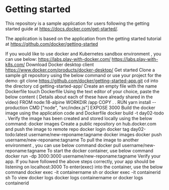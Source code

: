 # Getting started

This repository is a sample application for users following the getting started guide at https://docs.docker.com/get-started/.

The application is based on the application from the getting started tutorial at https://github.com/docker/getting-started

If you would like to use docker and Kubernetes sandbox environment , you can use below:
https://labs.play-with-docker.com/
https://labs.play-with-k8s.com/
Download Docker desktop client
https://www.docker.com/products/docker-desktop/
Get started
Clone a sample git repository using the below command or use your project for the demo:
git clone https://github.com/docker/getting-started-app.git
cd into the directory
cd getting-started-app/
Create an empty file with the name Dockerfile
touch Dockerfile
Using the text editor of your choice, paste the below content ( Details about each of these have already shared in the video)
FROM node:18-alpine
WORKDIR /app
COPY . .
RUN yarn install --production
CMD ["node", "src/index.js"]
EXPOSE 3000
Build the docker image using the application code and Dockerfile
docker build -t day02-todo .
Verify the image has been created and stored locally using the below command:
docker images
Create a public repository on hub.docker.com and push the image to remote repo
docker login
docker tag day02-todo:latest username/new-reponame:tagname
docker images
docker push username/new-reponame:tagname
To pull the image to another environment , you can use below command
docker pull username/new-reponame:tagname
To start the docker container, use below command
docker run -dp 3000:3000 username/new-reponame:tagname
Verify your app. If you have followed the above steps correctly, your app should be listening on localhost:3000
To enter(exec) into the container, use the below command
docker exec -it containername sh
or
docker exec -it containerid sh
To view docker logs
docker logs containername
or
docker logs containerid
